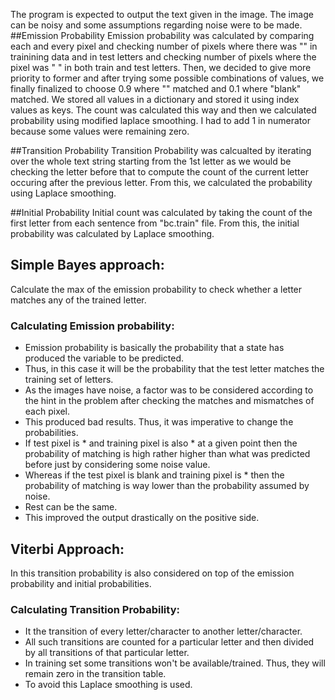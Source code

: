 The program is expected to output the text given in the image. The image can be noisy and some assumptions regarding noise were to be made.
##Emission Probability
Emission probability was calculated by comparing each and every pixel and checking number of pixels where there was "" in trainining data and in test letters and checking number of pixels where the pixel was " " in both train and test letters. Then, we decided to give more priority to former and after trying some possible combinations of values, we finally finalized to choose 0.9 where "" matched and 0.1 where "blank" matched. We stored all values in a dictionary and stored it using index values as keys. The count was calculated this way and then we calculated probability using modified laplace smoothing. I had to add 1 in numerator because some values were remaining zero.

##Transition Probability
Transition Probability was calcualted by iterating over the whole text string starting from the 1st letter as we would be checking the letter before that to compute the count of the current letter occuring after the previous letter. From this, we calculated the probability using Laplace smoothing.

##Initial Probability
Initial count was calculated by taking the count of the first letter from each sentence from "bc.train" file. From this, the initial probability was calculated by Laplace smoothing.

## Simple Bayes approach:
Calculate the max of the emission probability to check whether a letter matches any of the trained letter.
### Calculating Emission probability:
* Emission probability is basically the probability that a state has produced the variable to be predicted.
* Thus, in this case it will be the probability that the test letter matches the training set of letters.
* As the images have noise, a factor was to be considered according to the hint in the problem after checking the matches and mismatches of each pixel.
* This produced bad results. Thus, it was imperative to change the probabilities.
* If test pixel is * and training pixel is also * at a given point then the probability of matching is high rather higher than what was predicted before just by considering some noise value.
* Whereas if the test pixel is blank and training pixel is * then the probability of matching is way lower than the probability assumed by noise.
* Rest can be the same.
* This improved the output drastically on the positive side.

## Viterbi Approach:
In this transition probability is also considered on top of the emission probability and initial probabilities.
### Calculating Transition Probability:
* It the transition of every letter/character to another letter/character.
* All such transitions are counted for a particular letter and then divided by all transitions of that particular letter.
* In training set some transitions won't be available/trained. Thus, they will remain zero in the transition table.
* To avoid this Laplace smoothing is used.
